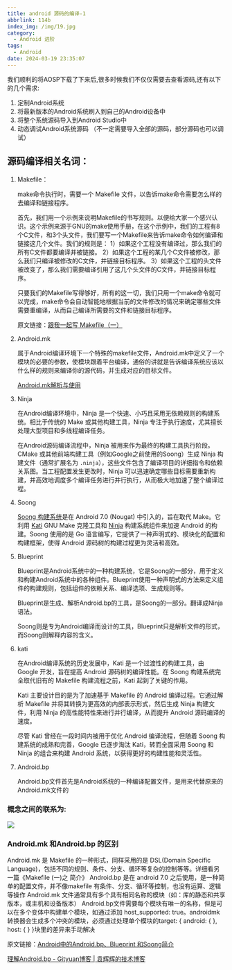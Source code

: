 ```yaml
---
title: android 源码的编译-1
abbrlink: 114b
index_img: /img/19.jpg
category:
  - Android 进阶
tags:
  - Android
date: 2024-03-19 23:35:07
---
```


<meta name="referrer" content="no-referrer"/>

我们顺利的将AOSP下载了下来后,很多时候我们不仅仅需要去查看源码,还有以下的几个需求:

1. 定制Android系统
2. 将最新版本的Android系统刷入到自己的Android设备中
3. 将整个系统源码导入到Android Studio中
4. 动态调试Android系统源码 （不一定需要导入全部的源码，部分源码也可以调试）

## 源码编译相关名词：

1. Makefile：

   make命令执行时，需要一个 Makefile 文件，以告诉make命令需要怎么样的去编译和链接程序。

   首先，我们用一个示例来说明Makefile的书写规则。以便给大家一个感兴认识。这个示例来源于GNU的make使用手册，在这个示例中，我们的工程有8个C文件，和3个头文件，我们要写一个Makefile来告诉make命令如何编译和链接这几个文件。我们的规则是：
       1）如果这个工程没有编译过，那么我们的所有C文件都要编译并被链接。
       2）如果这个工程的某几个C文件被修改，那么我们只编译被修改的C文件，并链接目标程序。
       3）如果这个工程的头文件被改变了，那么我们需要编译引用了这几个头文件的C文件，并链接目标程序。

   只要我们的Makefile写得够好，所有的这一切，我们只用一个make命令就可以完成，make命令会自动智能地根据当前的文件修改的情况来确定哪些文件需要重编译，从而自己编译所需要的文件和链接目标程序。

   原文链接：[跟我一起写 Makefile（一）](https://blog.csdn.net/haoel/article/details/2886)

2. Android.mk

   属于Android编译环境下一个特殊的makefile文件，Android.mk中定义了一个模块的必要的参数，使模块跟着平台编译，通俗的讲就是告诉编译系统应该以什么样的规则来编译你的源代码，并生成对应的目标文件。

   [Android.mk解析与使用](https://zhuanlan.zhihu.com/p/680173022)

3. Ninja

   在Android编译环境中，Ninja 是一个快速、小巧且采用无依赖规则的构建系统。相比于传统的 Make 或其他构建工具，Ninja 专注于执行速度，尤其擅长处理大型项目和多线程编译任务。

   在Android源码编译流程中，Ninja 被用来作为最终的构建工具执行阶段。CMake 或其他前端构建工具（例如Google之前使用的Soong）生成 Ninja 构建文件（通常扩展名为 `.ninja`），这些文件包含了编译项目的详细指令和依赖关系图。当工程配置发生更改时，Ninja 可以迅速确定哪些目标需要重新构建，并高效地调度多个编译任务进行并行执行，从而极大地加速了整个编译过程。

4. Soong

   [Soong 构建系统](https://android.googlesource.com/platform/build/soong/+/refs/heads/master/README.md)是在 Android 7.0 (Nougat) 中引入的，旨在取代 Make。它利用 [Kati](https://github.com/google/kati/blob/master/README.md) GNU Make 克隆工具和 [Ninja](https://ninja-build.org/) 构建系统组件来加速 Android 的构建。Soong 使用的是 Go 语言编写，它提供了一种声明式的、模块化的配置和构建框架，使得 Android 源码树的构建过程更为灵活和高效。

5. Blueprint

   Blueprint是Android系统中的一种构建系统，它是Soong的一部分，用于定义和构建Android系统中的各种组件。Blueprint使用一种声明式的方法来定义组件的构建规则，包括组件的依赖关系、编译选项、生成规则等。

   Blueprint是生成、解析Android.bp的工具，是Soong的一部分。翻译成Ninja语法。

   Soong则是专为Android编译而设计的工具，Blueprint只是解析文件的形式，而Soong则解释内容的含义。

6. kati 

   在Android编译系统的历史发展中，Kati 是一个过渡性的构建工具，由 Google 开发，旨在提高 Android 源码树的编译性能。在 Soong 构建系统完全取代旧有的 Makefile 构建流程之前，Kati 起到了关键的作用。

   Kati 主要设计目的是为了加速基于 Makefile 的 Android 编译过程。它通过解析 Makefile 并将其转换为更高效的内部表示形式，然后生成 Ninja 构建文件，利用 Ninja 的高性能特性来进行并行编译，从而提升 Android 源码编译的速度。

   尽管 Kati 曾经在一段时间内被用于优化 Android 编译流程，但随着 Soong 构建系统的成熟和完善，Google 已逐步淘汰 Kati，转而全面采用 Soong 和 Ninja 的组合来构建 Android 系统，以获得更好的构建性能和灵活性。

7. Android.bp

   Android.bp文件首先是Android系统的一种编译配置文件，是用来代替原来的Android.mk文件的

### 概念之间的联系为:

<img src="https://gitee.com/silent-learner/imgs/raw/master/imgs/%202023_Imgs/20240320000939.png"/>

### Android.mk 和Android.bp 的区别

Android.mk 是 Makefile 的一种形式，同样采用的是 DSL(Domain Specific Language)，包括不同的规则、条件、分支、循环等复杂的控制等等。详细看另一篇《Makefile (一)之 简介》
Android.bp 是在 android 7.0 之后使用，是一种简单的配置文件，并不像makefile 有条件、分支、循环等控制，也没有运算、逻辑等操作
Android.mk 文件通常具有多个具有相同名称的模块（如：库的静态和共享版本，或主机和设备版本）
Android.bp文件需要每个模块有唯一的名称，但是可以在多个变体中构建单个模块，如通过添加 host_supported: true。androidmk转换器会生成多个冲突的模块，必须通过处理单个模块的target: { android: { }, host: { } }块里的差异来手动解决

原文链接：[Android中的Android.bp、Blueprint 和Soong简介](https://blog.csdn.net/shift_wwx/article/details/84790429)

[理解Android.bp - Gityuan博客 | 袁辉辉的技术博客](https://gityuan.com/2018/06/02/android-bp/)
